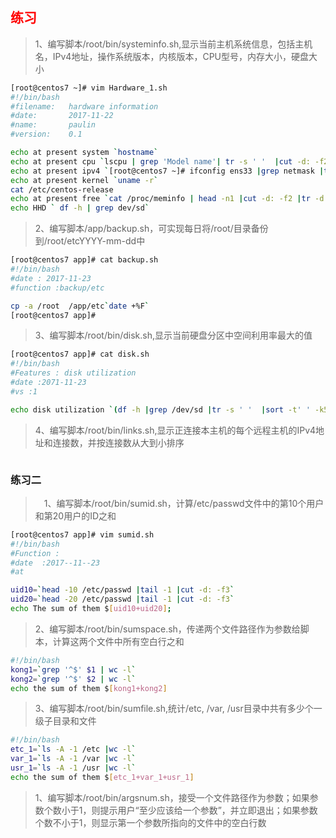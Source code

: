 ## <font color=red>练习 </font>
> 1、编写脚本/root/bin/systeminfo.sh,显示当前主机系统信息，包括主机名，IPv4地址，操作系统版本，内核版本，CPU型号，内存大小，硬盘大小
```bash
[root@centos7 ~]# vim Hardware_1.sh
#!/bin/bash
#filename:   hardware information
#date:       2017-11-22
#name:       paulin
#version:    0.1 

echo at present system `hostname`
echo at present cpu `lscpu | grep 'Model name'| tr -s ' '  |cut -d: -f2`
echo at present ipv4 `[root@centos7 ~]# ifconfig ens33 |grep netmask |tr -s ' ' ':' |cut -d: -f3`
echo at present kernel `uname -r`
cat /etc/centos-release
echo at present free `cat /proc/meminfo | head -n1 |cut -d: -f2 |tr -d ' '`
echo HHD ` df -h | grep dev/sd`
```
>2、编写脚本/app/backup.sh，可实现每日将/root/目录备份到/root/etcYYYY-mm-dd中  
```bash
[root@centos7 app]# cat backup.sh 
#!/bin/bash
#date : 2017-11-23
#function :backup/etc

cp -a /root  /app/etc`date +%F`
[root@centos7 app]# 
```
> 3、编写脚本/root/bin/disk.sh,显示当前硬盘分区中空间利用率最大的值
```bash
[root@centos7 app]# cat disk.sh 
#!/bin/bash
#Features : disk utilization
#date :2071-11-23
#vs :1 

echo disk utilization `(df -h |grep /dev/sd |tr -s ' '  |sort -t' ' -k5 |cut -d' ' -f1,5 |head -1)` diskut 
```
> 4、编写脚本/root/bin/links.sh,显示正连接本主机的每个远程主机的IPv4地址和连接数，并按连接数从大到小排序
```bash

```
### 练习二
>　1、编写脚本/root/bin/sumid.sh，计算/etc/passwd文件中的第10个用户和第20用户的ID之和　
```bash
[root@centos7 app]# vim sumid.sh 
#!/bin/bash
#Function :
#date  :2017--11--23
#at

uid10=`head -10 /etc/passwd |tail -1 |cut -d: -f3`
uid20=`head -20 /etc/passwd |tail -1 |cut -d: -f3`
echo The sum of them $[uid10+uid20];
```
> 2、编写脚本/root/bin/sumspace.sh，传递两个文件路径作为参数给脚本，计算这两个文件中所有空白行之和
```bash
#!/bin/bash
kong1=`grep '^$' $1 | wc -l`
kong2=`grep '^$' $2 | wc -l`
echo the sum of them $[kong1+kong2]
```
> 3、编写脚本/root/bin/sumfile.sh,统计/etc, /var, /usr目录中共有多少个一级子目录和文件
```bash
#!/bin/bash
etc_1=`ls -A -1 /etc |wc -l`
var_1=`ls -A -1 /var |wc -l`
usr_1=`ls -A -1 /usr |wc -l`
echo the sum of them $[etc_1+var_1+usr_1]
```
> 1、编写脚本/root/bin/argsnum.sh，接受一个文件路径作为参数；如果参数个数小于1，则提示用户“至少应该给一个参数”，并立即退出；如果参数个数不小于1，则显示第一个参数所指向的文件中的空白行数
```bash

